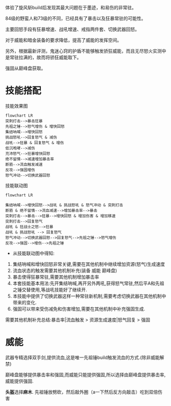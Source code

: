 体验了旋风斩build后发现其最大问题在于墨迹，和易伤的非常驻。

84级的野蛮人和73级的不同，已经具有了暴击以及狂暴常驻的可能性。

主要回怒手段有狂暴增速、战吼增速、戒指两件套、切换武器回怒。

对于威能和暗金装备的要求降低，提高了威能的发挥空间。

另外，根据最新评测，鬼迷心窍的护盾不能够触发骄狂威能，而且无尽怒火实测中是常驻拉满的，故而将骄狂威能取下。

强固从巅峰盘获取。

# 技能搭配
技能效果图
```mermaid
flowchart LR
突刺打击-->暴击狂暴
先祖之锤-->怒气增伤 & 增快回怒
集结呐喊-->增快回怒
挑战怒吼-->回复怒气 & 减伤
战吼-->狂暴 & 回复怒气 & 增伤
低沉咆哮-->减伤
充沛怒气-->狂暴增快回怒
绝不留情-->减速增加暴击率
断筋-->流血触发减速
反攻-->强固增伤
怒气冲动-->切换武器回怒
```


技能联动图
```mermaid
flowchart LR

集结呐喊-->增快回怒-->战吼 & 挑战怒吼 & 怒气冲动 & 突刺打击
断筋 & 绝不留情-->流血减速-->增加暴击率-->暴击
突刺打击-->暴击-->狂暴-->增快回怒 & 增加伤害 & 增加移速
突刺打击-->回复怒气
战吼 & 狂战士之怒-->狂暴
战吼 & 挑战怒吼 --> 回复怒气
怒气冲动-->切换武器回怒-->回复怒气-->先祖之锤-->怒气增伤
反攻-->强固-->增伤-->先祖之锤
```

- 从技能联动图中得知:
1. 集结呐喊和增快回怒非常关键,需要在其他机制中继续增加资源(怒气)生成速度
2. 流血状态的触发需要其他机制补充(装备 威能 巅峰盘)
3. 暴击使得狂暴常驻,需要其他机制增加暴击率
4. 本套技能基本用法:先开集结呐喊,再开另外两吼,获得怒气常驻,然后平A和先祖之锤交替使用,等战吼技能好了继续开.
5. 本技能中提供了切换武器这样一种常驻新机制,需要考虑切换武器在其他机制中带来的变化.
6. 强固可以带来受伤减免和伤害增加,需要在其他机制中补充强固生成.

需要其他机制补充总结:暴击率|流血触发 > 资源生成速度|怒气回复 > 强固

# 威能
武器专精选择双手剑,提供流血,这是唯一先祖锤build触发流血的方式.(除非威能解禁)

巅峰盘能够提供暴击率和强固,而威能只能提供强固,所以选择由巅峰盘提供暴击率,威能提供强固.

**头盔**选择**麻木**.
先祖锤放劈砍，然后敲外圈（a一下然后反方向敲击）吃到双倍伤害